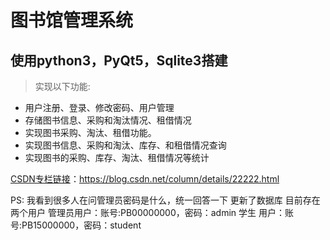 # 图书馆管理系统

## 使用python3，PyQt5，Sqlite3搭建

> 实现以下功能:
- 用户注册、登录、修改密码、用户管理
- 存储图书信息、采购和淘汰情况、租借情况 
- 实现图书采购、淘汰、租借功能。 
- 实现图书信息、采购和淘汰、库存、和租借情况查询 
- 实现图书的采购、库存、淘汰、租借情况等统计

[CSDN专栏链接](https://blog.csdn.net/column/details/22222.html)：https://blog.csdn.net/column/details/22222.html

PS: 我看到很多人在问管理员密码是什么，统一回答一下
更新了数据库
目前存在两个用户
管理员用户：账号:PB00000000，密码：admin
学生  用户：账号:PB15000000，密码：student
